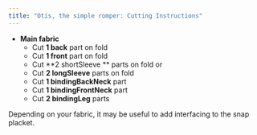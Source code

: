 ```yaml
---
title: "Otis, the simple romper: Cutting Instructions"
---
```


- **Main fabric**
  - Cut **1 back** part on fold
  - Cut **1 front** part on fold
  - Cut **2 shortSleeve ** parts on fold
  or
  - Cut **2 longSleeve** parts on fold
  - Cut **1 bindingBackNeck** part
  - Cut **1 bindingFrontNeck** part
  - Cut **2 bindingLeg** parts

<Note>

Depending on your fabric, it may be useful to add interfacing to the snap placket. 

</Note>
